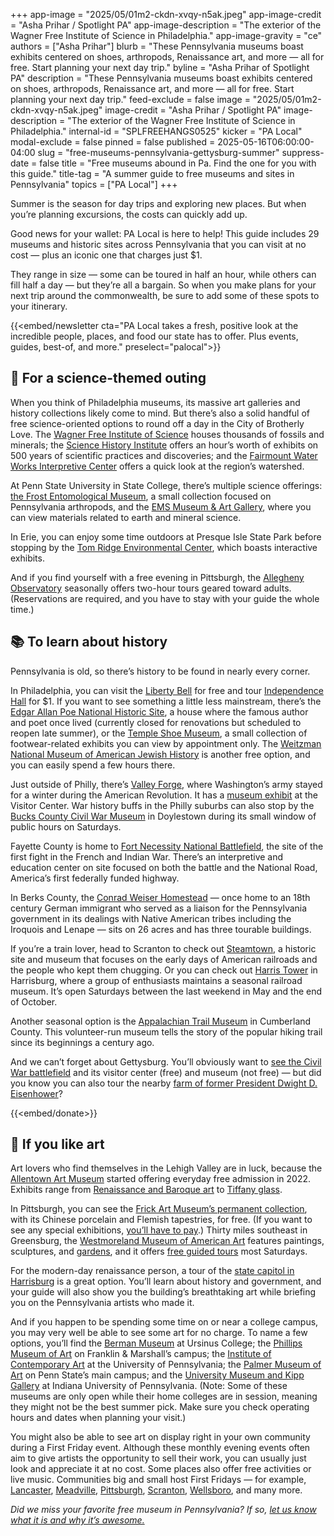 +++
app-image = "2025/05/01m2-ckdn-xvqy-n5ak.jpeg"
app-image-credit = "Asha Prihar / Spotlight PA"
app-image-description = "The exterior of the Wagner Free Institute of Science in Philadelphia."
app-image-gravity = "ce"
authors = ["Asha Prihar"]
blurb = "These Pennsylvania museums boast exhibits centered on shoes, arthropods, Renaissance art, and more — all for free. Start planning your next day trip."
byline = "Asha Prihar of Spotlight PA"
description = "These Pennsylvania museums boast exhibits centered on shoes, arthropods, Renaissance art, and more — all for free. Start planning your next day trip."
feed-exclude = false
image = "2025/05/01m2-ckdn-xvqy-n5ak.jpeg"
image-credit = "Asha Prihar / Spotlight PA"
image-description = "The exterior of the Wagner Free Institute of Science in Philadelphia."
internal-id = "SPLFREEHANGS0525"
kicker = "PA Local"
modal-exclude = false
pinned = false
published = 2025-05-16T06:00:00-04:00
slug = "free-museums-pennsylvania-gettysburg-summer"
suppress-date = false
title = "Free museums abound in Pa. Find the one for you with this guide."
title-tag = "A summer guide to free museums and sites in Pennsylvania"
topics = ["PA Local"]
+++

Summer is the season for day trips and exploring new places. But when you’re planning excursions, the costs can quickly add up.

Good news for your wallet: PA Local is here to help! This guide includes 29 museums and historic sites across Pennsylvania that you can visit at no cost — plus an iconic one that charges just $1.

They range in size — some can be toured in half an hour, while others can fill half a day — but they’re all a bargain. So when you make plans for your next trip around the commonwealth, be sure to add some of these spots to your itinerary.

{{<embed/newsletter cta="PA Local takes a fresh, positive look at the incredible people, places, and food our state has to offer. Plus events, guides, best-of, and more." preselect="palocal">}}

## 🧪 For a science-themed outing

When you think of Philadelphia museums, its massive art galleries and history collections likely come to mind. But there’s also a solid handful of free science-oriented options to round off a day in the City of Brotherly Love. The <a href="https://www.wagnerfreeinstitute.org/">Wagner Free Institute of Science</a> houses thousands of fossils and minerals; the <a href="https://www.sciencehistory.org/">Science History Institute</a> offers an hour’s worth of exhibits on 500 years of scientific practices and discoveries; and the <a href="https://fairmountwaterworks.org/">Fairmount Water Works Interpretive Center</a> offers a quick look at the region’s watershed.

At Penn State University in State College, there’s multiple science offerings: <a href="https://ento.psu.edu/about/facilities/frost/visit-the-museum">the Frost Entomological Museum</a>, a small collection focused on Pennsylvania arthropods, and the <a href="https://museum.ems.psu.edu/current-exhibitions">EMS Museum &amp; Art Gallery</a>, where you can view materials related to earth and mineral science.

In Erie, you can enjoy some time outdoors at Presque Isle State Park before stopping by the <a href="https://www.pa.gov/agencies/dcnr/recreation/where-to-go/state-parks/find-a-park/presque-isle-state-park/trec.html">Tom Ridge Environmental Center</a>, which boasts interactive exhibits.

And if you find yourself with a free evening in Pittsburgh, the <a href="https://www.observatory.pitt.edu/visit-observatory/public-tours">Allegheny Observatory</a> seasonally offers two-hour tours geared toward adults. (Reservations are required, and you have to stay with your guide the whole time.)

## 📚 To learn about history

Pennsylvania is old, so there’s history to be found in nearly every corner.

In Philadelphia, you can visit the <a href="https://www.nps.gov/inde/learn/historyculture/stories-libertybell.htm">Liberty Bell</a> for free and tour <a href="https://www.nps.gov/inde/planyourvisit/independencehall.htm">Independence Hall</a> for $1. If you want to see something a little less mainstream, there’s the <a href="https://www.nps.gov/edal/index.htm">Edgar Allan Poe National Historic Site</a>, a house where the famous author and poet once lived (currently closed for renovations but scheduled to reopen late summer), or the <a href="https://podiatry.temple.edu/shoe-museum">Temple Shoe Museum</a>, a small collection of footwear-related exhibits you can view by appointment only. The <a href="https://theweitzman.org/">Weitzman National Museum of American Jewish History</a> is another free option, and you can easily spend a few hours there.

Just outside of Philly, there’s <a href="https://www.nps.gov/vafo/index.htm">Valley Forge</a>, where Washington’s army stayed for a winter during the American Revolution. It has a <a href="https://www.nps.gov/thingstodo/explore-vafo-museum-exhibit.htm">museum exhibit</a> at the Visitor Center. War history buffs in the Philly suburbs can also stop by the <a href="https://www.civilwarmuseumdoylestown.org/">Bucks County Civil War Museum</a> in Doylestown during its small window of public hours on Saturdays.

Fayette County is home to <a href="https://www.nps.gov/fone/planyourvisit/index.htm">Fort Necessity National Battlefield</a>, the site of the first fight in the French and Indian War. There’s an interpretive and education center on site focused on both the battle and the National Road, America’s first federally funded highway.

In Berks County, the <a href="http://www.conradweiserhomestead.org/home.html">Conrad Weiser Homestead</a> — once home to an 18th century German immigrant who served as a liaison for the Pennsylvania government in its dealings with Native American tribes including the Iroquois and Lenape — sits on 26 acres and has three tourable buildings.

If you’re a train lover, head to Scranton to check out <a href="https://www.nps.gov/stea/index.htm">Steamtown</a>, a historic site and museum that focuses on the early days of American railroads and the people who kept them chugging. Or you can check out <a href="https://www.harrisburgnrhs.org/visit">Harris Tower</a> in Harrisburg, where a group of enthusiasts maintains a seasonal railroad museum. It’s open Saturdays between the last weekend in May and the end of October.

Another seasonal option is the <a href="https://www.atmuseum.org/">Appalachian Trail Museum</a> in Cumberland County. This volunteer-run museum tells the story of the popular hiking trail since its beginnings a century ago.

And we can’t forget about Gettysburg. You’ll obviously want to <a href="https://www.nps.gov/gett/index.htm">see the Civil War battlefield</a> and its visitor center (free) and museum (not free) — but did you know you can also tour the nearby <a href="https://www.nps.gov/eise/index.htm">farm of former President Dwight D. Eisenhower</a>?

{{<embed/donate>}}

## 🎨 If you like art

Art lovers who find themselves in the Lehigh Valley are in luck, because the <a href="https://www.allentownartmuseum.org/">Allentown Art Museum</a> started offering everyday free admission in 2022. Exhibits range from <a href="https://www.allentownartmuseum.org/exhibitions/new-conversations-renaissance-and-baroque-art-at-the-allentown-art-museum/">Renaissance and Baroque art</a> to <a href="https://www.allentownartmuseum.org/exhibitions/tiffanys-gardens-in-glass/">Tiffany glass</a>.

In Pittsburgh, you can see the <a href="https://www.thefrickpittsburgh.org/Exhibition-Permanent-Collection">Frick Art Museum’s permanent collection</a>, with its Chinese porcelain and Flemish tapestries, for free. (If you want to see any special exhibitions, <a href="https://www.thefrickpittsburgh.org/plan-your-visit#visit">you’ll have to pay</a>.) Thirty miles southeast in Greensburg, the <a href="https://thewestmoreland.org/">Westmoreland Museum of American Art</a> features paintings, sculptures, and <a href="https://thewestmoreland.org/in-the-gardens/">gardens</a>, and it offers <a href="https://thewestmoreland.org/events/list/?tribe-bar-search=public+tour">free guided tours</a> most Saturdays.

For the modern-day renaissance person, a tour of the <a href="https://www.pacapitol.com/">state capitol in Harrisburg</a> is a great option. You’ll learn about history and government, and your guide will also show you the building’s breathtaking art while briefing you on the Pennsylvania artists who made it.

And if you happen to be spending some time on or near a college campus, you may very well be able to see some art for no charge. To name a few options, you’ll find the <a href="https://www.ursinus.edu/berman/">Berman Museum</a> at Ursinus College; the <a href="https://www.fandm.edu/centers-institutes-and-initiatives/phillips-museum-of-art/">Phillips Museum of Art</a> on Franklin &amp; Marshall’s campus; the <a href="https://icaphila.org/">Institute of Contemporary Art</a> at the University of Pennsylvania; the <a href="https://palmermuseum.psu.edu/">Palmer Museum of Art</a> on Penn State’s main campus; and the <a href="https://www.iup.edu/museum/visitor-information/index.html">University Museum and Kipp Gallery</a> at Indiana University of Pennsylvania. (Note: Some of these museums are only open while their home colleges are in session, meaning they might not be the best summer pick. Make sure you check operating hours and dates when planning your visit.)

You might also be able to see art on display right in your own community during a First Friday event. Although these monthly evening events often aim to give artists the opportunity to sell their work, you can usually just look and appreciate it at no cost. Some places also offer free activities or live music. Communities big and small host First Fridays — for example, <a href="https://visitlancastercity.com/city-events/first-friday/">Lancaster</a>, <a href="https://www.facebook.com/events/705895438462948/">Meadville</a>, <a href="https://www.visitpittsburgh.com/blog/unblurred-first-fridays/">Pittsburgh</a>, <a href="https://firstfridayscranton.com/">Scranton</a>, <a href="https://www.facebook.com/wellsborofirstfriday/">Wellsboro</a>, and many more.

<em>Did we miss your favorite free museum in Pennsylvania? If so, </em><a href="mailto:newsletters@spotlightpa.org"><em>let us know what it is and why it’s awesome.</em></a>

